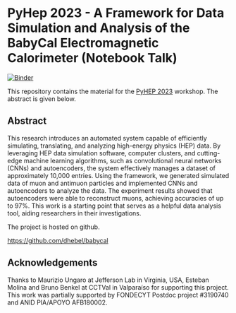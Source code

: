 # PyHep 2023 - A Framework for Data Simulation and Analysis of the BabyCal Electromagnetic Calorimeter (Notebook Talk)

[![Binder](https://binderhub.ssl-hep.org/badge_logo.svg)](https://binderhub.ssl-hep.org/v2/gh/dhebel/pyhep-2023/HEAD)

This repository contains the material for the [PyHEP 2023](https://indico.cern.ch/event/1252095/timetable/#1-a-framework-for-data-simulat) workshop. The abstract is given below.

## Abstract

This research introduces an automated system capable of efficiently simulating, translating, and analyzing high-energy physics (HEP) data. By leveraging HEP data simulation software, computer clusters, and cutting-edge machine learning algorithms, such as convolutional neural networks (CNNs) and autoencoders, the system effectively manages a dataset of approximately 10,000 entries.
Using the framework, we generated simulated data of muon and antimuon particles and implemented CNNs and autoencoders to analyze the data. The experiment results showed that autoencoders were able to reconstruct muons, achieving accuracies of up to 97%. This work is a starting point that serves as a helpful data analysis tool, aiding researchers in their investigations.

The project is hosted on github.

https://github.com/dhebel/babycal

## Acknowledgements
Thanks to Maurizio Ungaro at Jefferson Lab in Virginia, USA, Esteban Molina and Bruno Benkel at CCTVal in Valparaíso for supporting this project.
This work was partially supported by FONDECYT Postdoc project #3190740 and ANID PIA/APOYO AFB180002.
